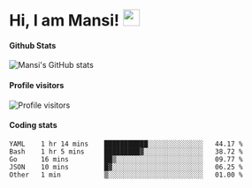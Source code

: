 # Hi, I am Mansi! <img src="https://user-images.githubusercontent.com/1303154/88677602-1635ba80-d120-11ea-84d8-d263ba5fc3c0.gif" width="30px">

#### Github Stats

![Mansi's GitHub stats](https://github-readme-stats.vercel.app/api?username=mansikulkarni96&theme=tokyonight&count_private=true&show_icons=true&hide=contribs)

#### Profile visitors

![Profile visitors](https://visitor-badge.glitch.me/badge?page_id=page.id&left_color=grey&right_color=blue)

#### Coding stats

<!--START_SECTION:waka-->
```text
YAML    1 hr 14 mins    ███████████░░░░░░░░░░░░░░   44.17 % 
Bash    1 hr 5 mins     █████████▓░░░░░░░░░░░░░░░   38.72 % 
Go      16 mins         ██▒░░░░░░░░░░░░░░░░░░░░░░   09.77 % 
JSON    10 mins         █▓░░░░░░░░░░░░░░░░░░░░░░░   06.25 % 
Other   1 min           ▒░░░░░░░░░░░░░░░░░░░░░░░░   01.00 % 
```
<!--END_SECTION:waka-->

